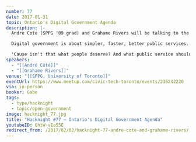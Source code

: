 ```yaml
---
number: 77
date: 2017-01-31
topic: Ontario's Digital Government Agenda
description: |-
  Andre Cote (SPPG '09 grad) and Grahame Rivers will be talking to the group about Ontario's Digital Government agenda – and the role civic tech can play in it.

  Digital government is about simpler, faster, better public services. Using the power of the internet, modern technology and service design, it's about improving the online experience for citizens and transforming government services – whether it's ordering a vehicle permit, applying for student aid or finding a health service near home.

  'Cause isn't that what people deserve? And what public service should be about?
speakers:
  - "[[André Côté]]"
  - "[[Grahame Rivers]]"
venue: "[[SPPG, University of Toronto]]"
eventUrl: https://www.meetup.com/civic-tech-toronto/events/236242220
via: in-person
booker: Gabe
tags:
  - type/hacknight
  - topic/open-government
image: hacknight_77.jpg
title: "Hacknight #77 – Ontario's Digital Government Agenda"
youtubeID: OhtW-vEaS5E
redirect_from: /2017/02/02/hacknight-77-andre-cote-and-grahame-rivers/
---
```

